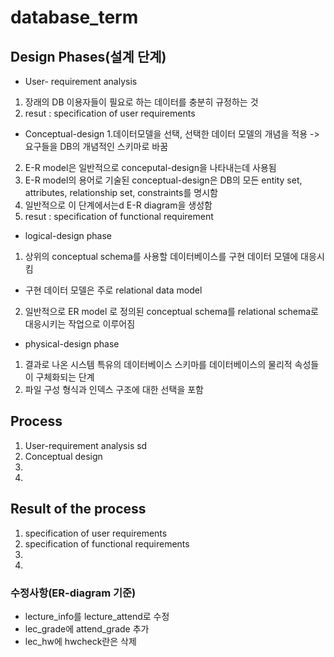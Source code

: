 # database_term

## Design Phases(설계 단계)
* User- requirement analysis 
1. 장래의 DB 이용자들이 필요로 하는 데이터를 충분히 규정하는 것
2. resut : specification of user requirements

* Conceptual-design
1.데이터모델을 선택, 선택한 데이터 모델의 개념을 적용 -> 요구들을 DB의 개념적인 스키마로 바꿈
2. E-R model은 일반적으로 conceputal-design을 나타내는데 사용됨
3. E-R model의 용어로 기술된 conceptual-design은 DB의 모든 entity set, attributes, relationship set, constraints를 명시함
4. 일반적으로 이 단계에서는d E-R diagram을 생성함
5. resut : specification of functional requirement 

* logical-design phase
1. 상위의 conceptual schema를 사용할 데이터베이스를 구현 데이터 모델에 대응시킴
- 구현 데이터 모델은 주로 relational data model
2. 일반적으로 ER model 로 정의된 conceptual schema를 relational schema로 대응시키는 작업으로 이루어짐

* physical-design phase
1. 결과로 나온 시스템 특유의 데이터베이스 스키마를 데이터베이스의 물리적 속성들이 구체화되는 단계
2. 파일 구성 형식과 인덱스 구조에 대한 선택을 포함


## Process
1. User-requirement analysis sd
2. Conceptual design
3. 
4. 

## Result of the process
1. specification of user requirements
2. specification of functional requirements
3.  
4.  




### 수정사항(ER-diagram 기준)
* lecture_info를 lecture_attend로 수정
* lec_grade에 attend_grade 추가
* lec_hw에 hwcheck란은 삭제
